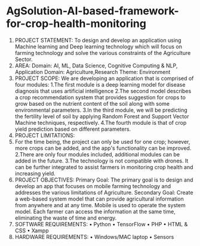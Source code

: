 # AgSolution-AI-based-framework-for-crop-health-monitoring
1. PROJECT STATEMENT:
To design and develop an application using Machine learning and Deep learning
technology which will focus on farming technology and solve the various constraints
of the Agriculture Sector.
2. AREA:
Domain: AI, ML, Data Science, Cognitive Computing & NLP, Application Domain: Agriculture,Research Theme: Environment
3. PROJECT SCOPE:
We are developing an application that is comprised of four modules:
1.The first module is a deep learning model for disease diagnosis that uses artificial
intelligence
2.The second model describes a crop recommendation system that provides suggestion for
crops to grow based on the nutrient content of the soil along with some environmental
parameters.
3.In the third module, we will be predicting the fertility level of soil by applying Random
Forest and Support Vector Machine techniques, respectively.
4.The fourth module is that of crop yield prediction based on different parameters.
4. PROJECT LIMITATIONS:
1. For the time being, the project can only be used for one crop; however, more crops can
be added, and the app's functionality can be improved.
2.There are only four modules included, additional modules can be added in the future.
3.The technology is not compatible with drones. It can be further integrated to assist
farmers in monitoring crop health and increasing yield.
5. PROJECT OBJECTIVES:
Primary Goal:
The primary goal is to design and develop an app that focuses on mobile farming
technology and addresses the various limitations of Agriculture.
Secondary Goal:
Create a web-based system model that can provide agricultural information from
anywhere and at any time.
Mobile is used to operate the system model. Each farmer can access the information at
the same time, eliminating the waste of time and energy.
6. SOFTWARE REQUIREMENTS:
• Python
• TensorFlow
• PHP
• HTML & CSS
• Xampp
7. HARDWARE REQUIREMENTS:
• Windows/MAC laptop
• Sensors
